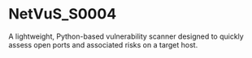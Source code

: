 # NetVuS_S0004
A lightweight, Python-based vulnerability scanner designed to quickly assess open ports and associated risks on a target host.
